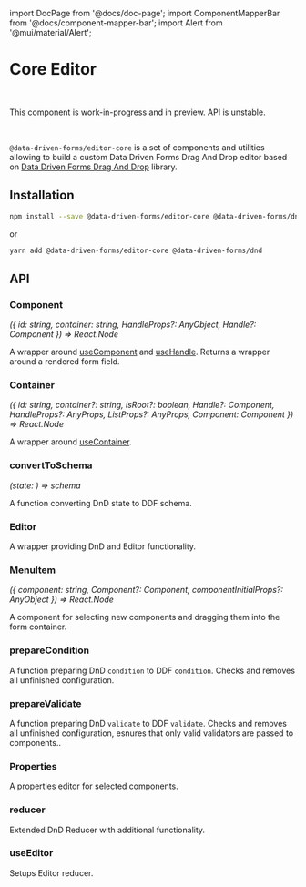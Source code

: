 import DocPage from '@docs/doc-page';
import ComponentMapperBar from '@docs/component-mapper-bar';
import Alert from '@mui/material/Alert';

<DocPage>

# Core Editor

<ComponentMapperBar prefix="mui" github="https://github.com/data-driven-forms/editor/tree/main/packages/editor-core" npm="https://www.npmjs.com/package/@data-driven-forms%2Feditor-core" npmSvg="https://badge.fury.io/js/@data-driven-forms%2Feditor-core.svg" />

<br />

<Alert severity="warning">This component is work-in-progress and in preview. API is unstable.</Alert>

<br />

`@data-driven-forms/editor-core` is a set of components and utilities allowing to build a custom Data Driven Forms Drag And Drop editor based on [Data Driven Forms Drag And Drop](/editor/dnd) library.

## Installation

```bash
npm install --save @data-driven-forms/editor-core @data-driven-forms/dnd
```
or
```bash
yarn add @data-driven-forms/editor-core @data-driven-forms/dnd
```

## API

### Component

*({ id: string, container: string, HandleProps?: AnyObject, Handle?: Component }) => React.Node*

A wrapper around [useComponent](/editor/dnd#usecomponent) and [useHandle](/editor/dnd#usehandle). Returns a wrapper around a rendered form field.

### Container

*({ id: string, container?: string, isRoot?: boolean, Handle?: Component, HandleProps?: AnyProps, ListProps?: AnyProps, Component: Component }) => React.Node*

A wrapper around [useContainer](/editor/dnd#usecontainer).

### convertToSchema

*(state: ) => schema*

A function converting DnD state to DDF schema.

### Editor

A wrapper providing DnD and Editor functionality.

### MenuItem

*({ component: string, Component?: Component, componentInitialProps?: AnyObject }) => React.Node*

A component for selecting new components and dragging them into the form container.

### prepareCondition

A function preparing DnD `condition` to DDF `condition`. Checks and removes all unfinished configuration.

### prepareValidate

A function preparing DnD `validate` to DDF `validate`. Checks and removes all unfinished configuration, esnures that only valid validators are passed to components..

### Properties

A properties editor for selected components.

### reducer

Extended DnD Reducer with additional functionality.

### useEditor

Setups Editor reducer.

</DocPage>